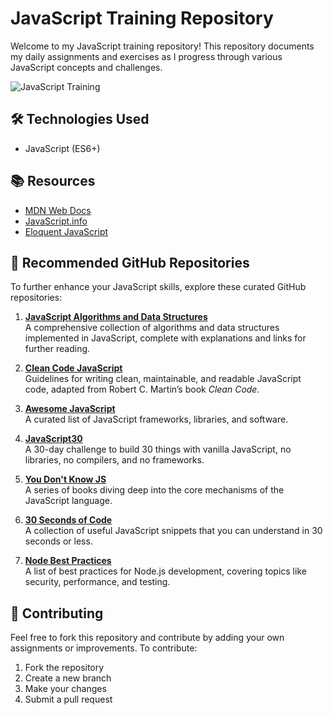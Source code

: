 # JavaScript Training Repository

Welcome to my JavaScript training repository! This repository documents my daily assignments and exercises as I progress through various JavaScript concepts and challenges.

![JavaScript Training](https://www.google.com/url?sa=i&url=https%3A%2F%2Fblog.bitsrc.io%2F7-github-repositories-to-become-a-pro-javascript-developer-8ce09c4f8950&psig=AOvVaw3Gqzrh5eav2idTHN1PJdkK&ust=1749299499080000&source=images&cd=vfe&opi=89978449&ved=0CBQQjRxqFwoTCLDe4Mvm3I0DFQAAAAAdAAAAABAE)

## 🛠️ Technologies Used
- JavaScript (ES6+)

## 📚 Resources
- [MDN Web Docs](https://developer.mozilla.org/en-US/docs/Web/JavaScript)
- [JavaScript.info](https://javascript.info/)
- [Eloquent JavaScript](https://eloquentjavascript.net/)

## 🧠 Recommended GitHub Repositories

To further enhance your JavaScript skills, explore these curated GitHub repositories:

1. **[JavaScript Algorithms and Data Structures](https://github.com/trekhleb/javascript-algorithms)**  
   A comprehensive collection of algorithms and data structures implemented in JavaScript, complete with explanations and links for further reading.

2. **[Clean Code JavaScript](https://github.com/ryanmcdermott/clean-code-javascript)**  
   Guidelines for writing clean, maintainable, and readable JavaScript code, adapted from Robert C. Martin’s book *Clean Code*.

3. **[Awesome JavaScript](https://github.com/sorrycc/awesome-javascript)**  
   A curated list of JavaScript frameworks, libraries, and software.

4. **[JavaScript30](https://github.com/wesbos/JavaScript30)**  
   A 30-day challenge to build 30 things with vanilla JavaScript, no libraries, no compilers, and no frameworks.

5. **[You Don't Know JS](https://github.com/getify/You-Dont-Know-JS)**  
   A series of books diving deep into the core mechanisms of the JavaScript language.

6. **[30 Seconds of Code](https://github.com/30-seconds/30-seconds-of-code)**  
   A collection of useful JavaScript snippets that you can understand in 30 seconds or less.

7. **[Node Best Practices](https://github.com/goldbergyoni/nodebestpractices)**  
   A list of best practices for Node.js development, covering topics like security, performance, and testing.

## 🤝 Contributing
Feel free to fork this repository and contribute by adding your own assignments or improvements. To contribute:
1. Fork the repository
2. Create a new branch
3. Make your changes
4. Submit a pull request

